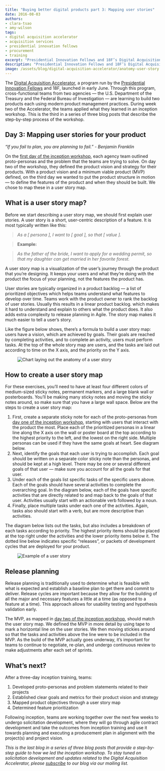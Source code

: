 ```yaml
---
title: "Buying better digital products part 3: Mapping user stories"
date: 2016-08-03 
authors:
- clara-tsao
- amy-wilson
tags:
- digital acquisition accelerator
- acquisition services
- presidential innovation fellows
- procurement
- training
excerpt: "Presidential Innovation Fellows and 18F’s Digital Acquisition Accelerator launched in early June. Through this program, cross-functional teams from two agencies — the U.S. Department of the Treasury and the Federal Bureau of Investigation — are learning to build two products each using modern product management practices. During week two of the Accelerator, the teams applied what they learned in an inception workshop. This is the third in a series of three blog posts that describe the step-by-step process of the workshop."
description: "Presidential Innovation Fellows and 18F’s Digital Acquisition Accelerator launched in early June. Through this program, cross-functional teams from two agencies — the U.S. Department of the Treasury and the Federal Bureau of Investigation — are learning to build two products each using modern product management practices. During week two of the Accelerator, the teams applied what they learned in an inception workshop. This is the third in a series of three blog posts that describe the step-by-step process of the workshop."
image: /assets/blog/digital-acquisition-accelerator/anatomy-user-story.png
---
```


The [Digital Acquisition Accelerator](https://pages.18f.gov/digitalaccelerator/), a program run by the [Presidential Innovation Fellows](https://presidentialinnovationfellows.gov/) and 18F, launched in early June. Through this program, cross-functional teams from two agencies — the U.S. Department of the Treasury and the Federal Bureau of Investigation — are learning to build two products each using modern product management practices. During week two of the Accelerator, the teams applied what they learned in an inception workshop. This is the third in a series of three blog posts that describe the step-by-step process of the workshop. 
## Day 3: Mapping user stories for your product 

*“If you fail to plan, you are planning to fail.” - Benjamin Franklin*

On the [first day of the inception workshop](https://18f.gsa.gov/2016/07/21/buying-better-digital-products-part-1-proto-personas-and-understanding-the-problem/), each agency team outlined proto-personas and the problem that the teams are trying to solve. On day two of the workshop, they defined the product vision and strategy for their products. With a product vision and a minimum viable product (MVP) defined, on the third day we wanted to put the product structure in motion — to define the features of the product and when they should be built. We chose to map these in a user story map. 

## What is a user story map? 

Before we start describing a user story map, we should first explain user stories. A user story is a short, user-centric description of a feature. It is most typically written like this:

> *As a [ persona ], I want to [ goal ], so that [ value ].*

> **Example:** 

> *As the father of the bride, I want to apply for a wedding permit, so that my daughter can get married in her favorite forest.*

A user story map is a visualization of the user’s journey through the product that you’re designing. It keeps your users and what they’re doing with the product the focus of your planning, not the features the product has. 

User stories are typically organized in a product backlog — a list of prioritized objectives which helps teams understand what features to develop over time. Teams work with the product owner to rank the backlog of user stories. Usually this results in a linear product backlog. which makes it hard to understand and explain to others what the product does. It also adds extra complexity to release planning in Agile. The story map makes it much easier to tell a user’s story. 

Like the figure below shows, there’s a formula to build a user story map: users have a vision, which are achieved by goals. Their goals are reached by completing activities, and to complete an activity, users must perform tasks. At the top of the whole story map are users, and the tasks are laid out according to time on the X axis, and the priority on the Y axis. 

<figure>
	<img src="{{site.baseurl}}/assets/blog/digital-acquisition-accelerator/anatomy-user-story.png" alt= "Chart laying out the anatomy of a user story">
</figure>


## How to create a user story map

For these exercises, you’ll need to have at least four different colors of medium-sized sticky notes, permanent markers, and a large blank wall or posterboards. You’ll be making many sticky notes and moving the sticky notes around, so make sure that you have a large wall space. Below are the steps to create a user story map:

1. First, create a separate sticky note for each of the proto-personas from [day one of the inception workshop](https://18f.gsa.gov/2016/07/21/buying-better-digital-products-part-1-proto-personas-and-understanding-the-problem/), starting with users that interact with the product the most. Place each of the prioritized personas in a linear line along the X axis on the wall or poster board at the top according to the highest priority to the left, and the lowest on the right side. Multiple personas can be used if they have the same goals at heart. See diagram below. 
2. Next, identify the goals that each user is trying to accomplish. Each goal should be written on a separate color sticky note than the personas, and should be kept at a high level. There may be one or several different goals of that user — make sure you account for all the goals for that user. 
3. Under each of the goals list specific tasks of the specific users above. Each of the goals should have several activities to complete the overarching goal. In the diagram below, each of the goals have specific activities that are directly related to and map back to the goals of that user. Activities usually start with an actionable verb followed by a noun.
4. Finally, place multiple tasks under each one of the activities. Again, tasks also should start with a verb, but are more descriptive than activities.

The diagram below lists out the tasks, but also includes a breakdown of each tasks according to priority. The highest priority items should be placed at the top right under the activities and the lower priority items below it. The dotted line below indicates specific “releases”, or packets of development cycles that are deployed for your product. 

<figure>
	<img src="{{site.baseurl}}/assets/blog/digital-acquisition-accelerator/example-user-story.png" alt= "Example of a user story">
</figure>

## Release planning

Release planning is traditionally used to determine what is feasible with what is expected and establish a baseline plan to get there and commit to deliver. Release cycles are important because they allow for the building of all the major and necessary features a little at a time (as opposed to a feature at a time). This approach allows for usability testing and hypothesis validation early. 

The MVP, as mapped in [day two of the inception workshop](https://18f.gsa.gov/2016/07/26/buying-better-digital-products-part-2-setting-the-product-vision-and-strategy/), should match the user story map. We  defined the MVP in more detail by using tape to mark a horizontal line on the user stories. We then moving stickies around so that the tasks and activities above the line were to be included in the MVP. As the build of the MVP actually goes underway, it’s important for teams to continue to negotiate, re-plan, and undergo continuous review to make adjustments after each set of sprints.

## What’s next? 

After a three-day inception training, teams: 

1. Developed proto-personas and problem statements related to their projects
2. Established clear goals and metrics for their product vision and strategy
3. Mapped product objectives through a user story map
4. Determined feature prioritization

Following inception, teams are working together over the next few weeks to undergo solicitation development, where they will go through agile contract development and take the outcomes from inception training and use it towards planning and executing a producement plan in alignment with the project(s) and project vision. 


*This is the last blog in a series of three blog posts that provide a step-by-step guide to how we led the inception workshop. To stay tuned on solicitation development and updates related to the Digital Acquisition Accelerator, please [subscribe](https://medium.us13.list-manage.com/subscribe/post?u=5dc46345e0302158f44cf54d5&id=118734743e) to our blog via our mailing list.* 












